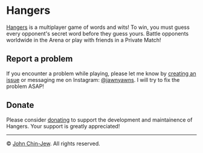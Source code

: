 # Hangers

[Hangers](https://hangers.party/) is a multiplayer game of words and wits! To win, you must guess every opponent's secret word before they guess yours. Battle opponents worldwide in the Arena or play with friends in a Private Match!

## Report a problem

If you encounter a problem while playing, please let me know by [creating an issue](https://github.com/jawnyawns/hangers/issues/new/choose) or messaging me on Instagram: [@jawnyawns](https://www.instagram.com/jawnyawns/). I will try to fix the problem ASAP!

## Donate

Please consider [donating](https://buymeacoffee.com/johnchinjew) to support the development and maintainence of Hangers. Your support is greatly appreciated!

---

© [John Chin-Jew](https://jawnyawns.github.io/). All rights reserved.
